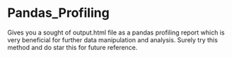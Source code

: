 # Pandas_Profiling
Gives you a sought of output.html file as a pandas profiling report which is very beneficial for further data manipulation and analysis. Surely try this method and do star this for future reference.
